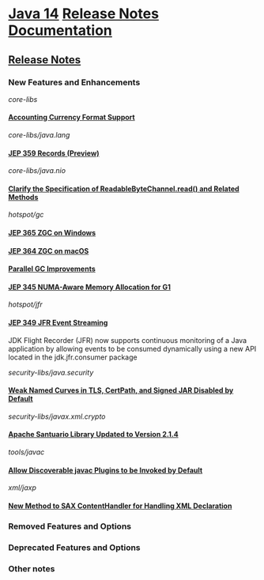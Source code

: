 # [Java 14](https://docs.oracle.com/en/java/javase/14/) [Release Notes Documentation](https://www.oracle.com/java/technologies/javase/14-relnotes.html)

## [Release Notes](https://www.oracle.com/java/technologies/javase/14-relnote-issues.html)

### New Features and Enhancements

*core-libs*

#### [Accounting Currency Format Support](https://www.oracle.com/java/technologies/javase/14-relnote-issues.html#JDK-8215181)

*core-libs/java.lang*

#### [JEP 359 Records (Preview)](https://www.oracle.com/java/technologies/javase/14-relnote-issues.html#JDK-8222777)

*core-libs/java.nio*

#### [Clarify the Specification of ReadableByteChannel.read() and Related Methods](https://www.oracle.com/java/technologies/javase/14-relnote-issues.html#JDK-8164993)

*hotspot/gc*

#### [JEP 365 ZGC on Windows](https://www.oracle.com/java/technologies/javase/14-relnote-issues.html#JDK-8232364)

#### [JEP 364 ZGC on macOS](https://www.oracle.com/java/technologies/javase/14-relnote-issues.html#JDK-8229358)

#### [Parallel GC Improvements](https://www.oracle.com/java/technologies/javase/14-relnote-issues.html#JDK-8224666)

#### [JEP 345 NUMA-Aware Memory Allocation for G1](https://www.oracle.com/java/technologies/javase/14-relnote-issues.html#JDK-8210473)

*hotspot/jfr*

#### [JEP 349 JFR Event Streaming](https://www.oracle.com/java/technologies/javase/14-relnote-issues.html#JDK-8184193)

JDK Flight Recorder (JFR) now supports continuous monitoring of a Java application by allowing events to be consumed dynamically using a new API located in the jdk.jfr.consumer package

*security-libs/java.security*

#### [Weak Named Curves in TLS, CertPath, and Signed JAR Disabled by Default](https://www.oracle.com/java/technologies/javase/14-relnote-issues.html#JDK-8233228)

*security-libs/javax.xml.crypto*

#### [Apache Santuario Library Updated to Version 2.1.4](https://www.oracle.com/java/technologies/javase/14-relnote-issues.html#JDK-8231507)

*tools/javac*

#### [Allow Discoverable javac Plugins to be Invoked by Default](https://www.oracle.com/java/technologies/javase/14-relnote-issues.html#JDK-8234211)

*xml/jaxp*

#### [New Method to SAX ContentHandler for Handling XML Declaration](https://www.oracle.com/java/technologies/javase/14-relnote-issues.html#JDK-8230814)

### Removed Features and Options

### Deprecated Features and Options

### Other notes
